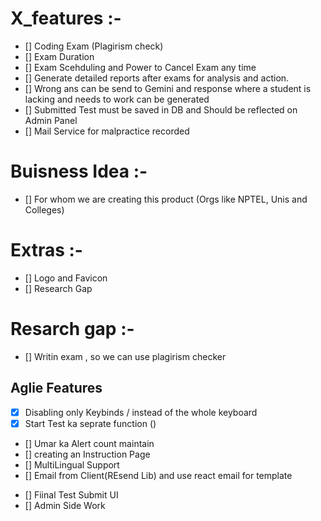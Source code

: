 # X_features :-

-   [] Coding Exam (Plagirism check)
-   [] Exam Duration
-   [] Exam Scehduling and Power to Cancel Exam any time
-   [] Generate detailed reports after exams for analysis and action.
-   [] Wrong ans can be send to Gemini and response where a student is lacking and needs to work can be generated
-   [] Submitted Test must be saved in DB and Should be reflected on Admin Panel
-   [] Mail Service for malpractice recorded

# Buisness Idea :-

-   [] For whom we are creating this product (Orgs like NPTEL, Unis and Colleges)

# Extras :-

-   [] Logo and Favicon
-   [] Research Gap

# Resarch gap :-

-   [] Writin exam , so we can use plagirism checker

## Aglie Features

<!--Before 7pm -->

-   [x] Disabling only Keybinds / instead of the whole keyboard
-   [x] Start Test ka seprate function ()
-   [] Umar ka Alert count maintain
-   [] creating an Instruction Page
-   [] MultiLingual Support
-   [] Email from Client(REsend Lib) and use react email for template

<!-- Before 3 -->

-   [] Fiinal Test Submit UI
-   [] Admin Side Work
